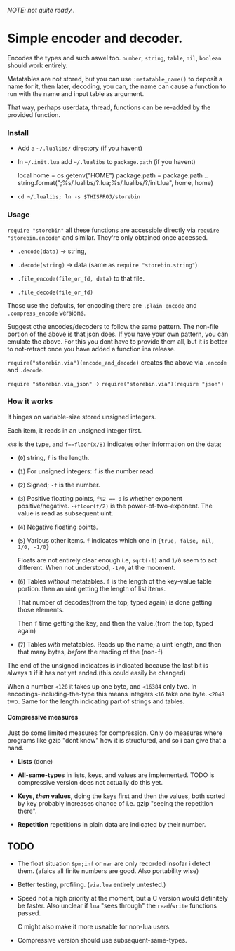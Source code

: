 *NOTE: not quite ready..*

# Simple encoder and decoder.
Encodes the types and such aswel too.
`number`, `string`, `table`, `nil`, `boolean` should work entirely.

Metatables are not stored, but you can use `:metatable_name()` to deposit a
name for it, then later, decoding, you can, the name can cause a function to run with
the name and input table as argument.

That way, perhaps userdata, thread, functions can be re-added by
the provided function.

### Install
* Add a `~/.lualibs/` directory (if you havent)
* In `~/.init.lua` add `~/.lualibs` to `package.path` (if you havent)

     local home = os.getenv("HOME")
     package.path = package.path ..
         string.format(";%s/.lualibs/?.lua;%s/.lualibs/?/init.lua", home, home)
* `cd ~/.lualibs; ln -s $THISPROJ/storebin`

### Usage
`require "storebin"` all these functions are accessible directly via
`require "storebin.encode"` and similar. They're only obtained once accessed.

* `.encode(data)` &rarr; string,

* `.decode(string)` &rarr; data (same as `require "storebin.string"`)

* `.file_encode(file_or_fd, data)` to that file.

* `.file_decode(file_or_fd)`

Those use the defaults, for encoding there are
`.plain_encode` and `.compress_encode` versions.

Suggest othe encodes/decoders to follow the same pattern.
The non-file portion of the above is that json does. If you have your own pattern,
you can emulate the above. For this you dont have to provide them all, but it is
better to not-retract once you have added a function ina release.


`require("storebin.via")(encode_and_decode)`  creates the above via
`.encode` and `.decode`.

`require "storebin.via_json"` &rarr; `require("storebin.via")(require "json")`

### How it works
It hinges on variable-size stored unsigned integers.

Each item, it reads in an unsigned integer first.

`x%8` is the type, and `f==floor(x/8)` indicates other information on the data;

* (`0`) string, `f` is the length.
* (`1`) For unsigned integers: `f` *is* the number read.
* (`2`) Signed; `-f` is the number.
* (`3`) Positive floating points, `f%2 == 0` is whether exponent
  positive/negative. `-+floor(f/2)` is the power-of-two-exponent.
  The value is read as subsequent uint.
* (`4`) Negative floating points. 
* (`5`) Various other items. `f` indicates which one in `{true, false, nil, 1/0, -1/0}`

  Floats are not entirely clear enough i.e, `sqrt(-1)` and `1/0` seem to act
  different. When not understood, `-1/0`, at the mooment.
* (`6`) Tables *without* metatables. `f` is the length of the key-value table portion.
  then an uint getting the length of list items.
  
  That number of decodes(from the top, typed again) is done getting those elements.
  
  Then `f` time getting the key, and then the value.(from the top, typed again)
      
* (`7`) Tables *with* metatables. Reads up the name; a uint length, and then that
  many bytes, *before* the reading of the (non-`f`)

The end of the unsigned indicators is indicated because the last bit is always `1`
if it has not yet ended.(this could easily be changed)

When a number `<128` it takes up one byte, and `<16384` only two.
In encodings-including-the-type this means integers `<16` take one byte. `<2048` two.
Same for the length indicating part of strings and tables.

#### Compressive measures
Just do some limited measures for compression. Only do measures where programs like
gzip "dont know" how it is structured, and so i can give that a hand.

* **Lists** (done)

* **All-same-types** in lists, keys, and values are implemented.
  TODO is compressive version does not actually do this yet.

* **Keys, _then_ values**, doing the keys first and then the values, both
  sorted by key probably increases chance of i.e. gzip "seeing the repetition there".

* **Repetition** repetitions in plain data are indicated by their number.

## TODO

* The float situation `&pm;inf` or `nan` are only recorded insofar i detect them.
  (afaics all finite numbers are good. Also portability wise)

* Better testing, profiling. (`via.lua` entirely untested.)

* Speed not a high priority at the moment, but a C version would definitely be
  faster. Also unclear if `lua` "sees through" the `read`/`write` functions
  passed.

  C might also make it more useable for non-lua users.

* Compressive version should use subsequent-same-types.
